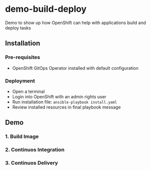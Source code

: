 # demo-build-deploy

Demo to show up how OpenShift can help with applications build and deploy tasks

## Installation

### Pre-requisites
- OpenShift GitOps Operator installed with default configuration

### Deployment
- Open a terminal
- Login into OpenShift with an admin rights user
- Run installation file: `ansible-playbook install.yaml`
- Review installed resources in final playbook message

## Demo

### 1. Build Image

### 2. Continuos Integration

### 3. Continuos Delivery

